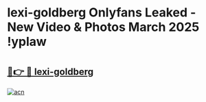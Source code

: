 # lexi-goldberg Onlyfans Leaked - New Video & Photos March 2025 !yplaw

# <h2><a href="https://tcswvb.iuczelnia.edu.pl?title=lexi-goldberg&ref=yplaw">🔗👉 🔴 lexi-goldberg</a></h2>

[![acn](https://github.com/user-attachments/assets/0f9c940e-d8b0-45ae-aac7-cd30a18b3e1c)](https://tcswvb.iuczelnia.edu.pl?title=lexi-goldberg&ref=yplaw)

